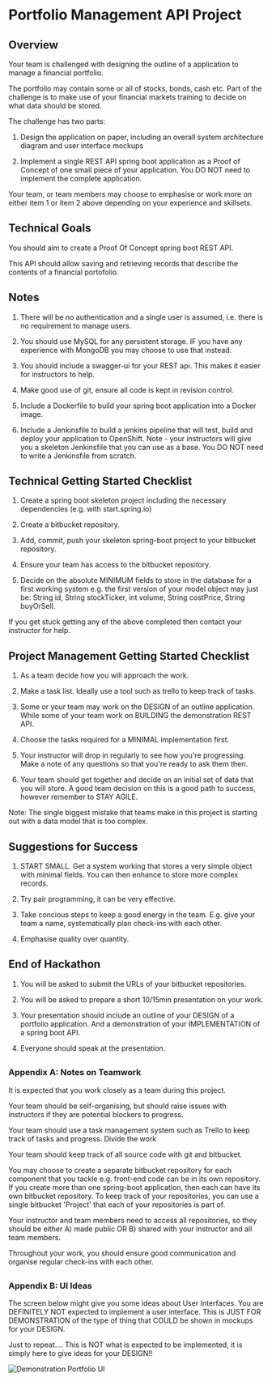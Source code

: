 # Portfolio Management API Project

## Overview

Your team is challenged with designing the outline of a application to manage a financial portfolio.

The portfolio may contain some or all of stocks, bonds, cash etc. Part of the challenge is to make use of your financial markets training to decide on what data should be stored.

The challenge has two parts:

1. Design the application on paper, including an overall system architecture diagram and user interface mockups

2. Implement a single REST API spring boot application as a Proof of Concept of one small piece of your application. You DO NOT need to implement the complete application.

Your team, or team members may choose to emphasise or work more on either item 1 or item 2 above depending on your experience and skillsets.

## Technical Goals

You should aim to create a Proof Of Concept spring boot REST API.

This API should allow saving and retrieving records that describe the contents of a financial portofolio.

## Notes

1. There will be no authentication and a single user is assumed, i.e. there is no requirement to manage users.

2. You should use MySQL for any persistent storage. IF you have any experience with MongoDB you may choose to use that instead.

3. You should include a swagger-ui for your REST api. This makes it easier for instructors to help.

4. Make good use of git, ensure all code is kept in revision control.

5. Include a Dockerfile to build your spring boot application into a Docker image.

6. Include a Jenkinsfile to build a jenkins pipeline that will test, build and deploy your application to OpenShift. Note - your instructors will give you a skeleton Jenkinsfile that you can use as a base. You DO NOT need to write a Jenkinsfile from scratch.

## Technical Getting Started Checklist

1. Create a spring boot skeleton project including the necessary dependencies (e.g. with start.spring.io)

2. Create a bitbucket repository.

3. Add, commit, push your skeleton spring-boot project to your bitbucket repository.

4. Ensure your team has access to the bitbucket repository.

5. Decide on the absolute MINIMUM fields to store in the database for a first working system e.g. the first version of your model object may just be: String id, String stockTicker, int volume, String costPrice, String buyOrSell.

If you get stuck getting any of the above completed then contact your instructor for help.

## Project Management Getting Started Checklist

1. As a team decide how you will approach the work.

2. Make a task list. Ideally use a tool such as trello to keep track of tasks.

3. Some or your team may work on the DESIGN of an outline application. While some of your team work on BUILDING the demonstration REST API.

4. Choose the tasks required for a MINIMAL implementation first.

4. Your instructor will drop in regularly to see how you're progressing. Make a note of any questions so that you're ready to ask them then.

5. Your team should get together and decide on an initial set of data that you will store. A good team decision on this is a good path to success, however remember to STAY AGILE.

Note: The single biggest mistake that teams make in this project is starting out with a data model that is too complex.

## Suggestions for Success

1. START SMALL. Get a system working that stores a very simple object with minimal fields. You can then enhance to store more complex records.

2. Try pair programming, it can be very effective.

3. Take concious steps to keep a good energy in the team. E.g. give your team a name, systematically plan check-ins with each other.

4. Emphasise quality over quantity.


## End of Hackathon

1. You will be asked to submit the URLs of your bitbucket repositories.

2. You will be asked to prepare a short 10/15min presentation on your work.

3. Your presentation should include an outline of your DESIGN of a portfolio application. And a demonstration of your IMPLEMENTATION of a spring boot API.

4. Everyone should speak at the presentation.

##
### Appendix A: Notes on Teamwork

It is expected that you work closely as a team during this project.

Your team should be self-organising, but should raise issues with instructors if they are potential blockers to progress. 

Your team should use a task management system such as Trello to keep track of tasks and progress. Divide the work 

Your team should keep track of all source code with git and bitbucket.

You may choose to create a separate bitbucket repository for each component that you tackle e.g. front-end code can be in its own repository. If you create more than one spring-boot application, then each can have its own bitbucket repository. To keep track of your repositories, you can use a single bitbucket 'Project' that each of your repositories is part of.

Your instructor and team members need to access all repositories, so they should be either A) made public OR B) shared with your instructor and all team members.

Throughout your work, you should ensure good communication and organise regular check-ins with each other.

##
### Appendix B: UI Ideas

The screen below might give you some ideas about User Interfaces. You are DEFINITELY NOT expected to implement a user interface. This is JUST FOR DEMONSTRATION of the type of thing that COULD be shown in mockups for your DESIGN.

Just to repeat.... This is NOT what is expected to be implemented, it is simply here to give ideas for your DESIGN!!

![Demonstration Portfolio UI](https://www.benivade.com/neueda-training/Tech2020/DemoPortfolioScreen.png)
